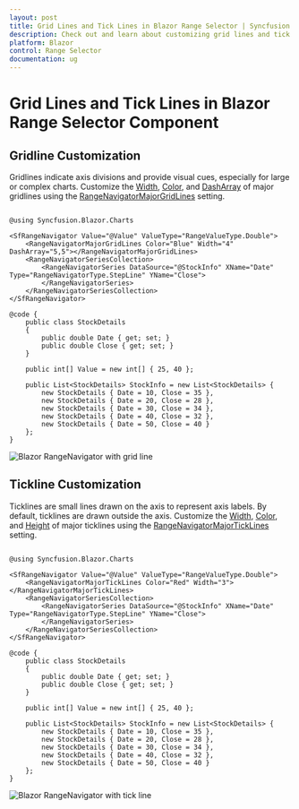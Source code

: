 ```yaml
---
layout: post
title: Grid Lines and Tick Lines in Blazor Range Selector | Syncfusion
description: Check out and learn about customizing grid lines and tick lines in the Syncfusion Blazor Range Selector component.
platform: Blazor
control: Range Selector
documentation: ug
---
```


# Grid Lines and Tick Lines in Blazor Range Selector Component

## Gridline Customization

Gridlines indicate axis divisions and provide visual cues, especially for large or complex charts. Customize the [Width](https://help.syncfusion.com/cr/blazor/Syncfusion.Blazor.Charts.ChartCommonMajorGridLines.html#Syncfusion_Blazor_Charts_ChartCommonMajorGridLines_Width), [Color](https://help.syncfusion.com/cr/blazor/Syncfusion.Blazor.Charts.ChartCommonMajorGridLines.html#Syncfusion_Blazor_Charts_ChartCommonMajorGridLines_Color), and [DashArray](https://help.syncfusion.com/cr/blazor/Syncfusion.Blazor.Charts.ChartCommonMajorGridLines.html#Syncfusion_Blazor_Charts_ChartCommonMajorGridLines_DashArray) of major gridlines using the [RangeNavigatorMajorGridLines](https://help.syncfusion.com/cr/blazor/Syncfusion.Blazor.Charts.RangeNavigatorMajorGridLines.html) setting.

```cshtml

@using Syncfusion.Blazor.Charts

<SfRangeNavigator Value="@Value" ValueType="RangeValueType.Double">
    <RangeNavigatorMajorGridLines Color="Blue" Width="4" DashArray="5,5"></RangeNavigatorMajorGridLines>
    <RangeNavigatorSeriesCollection>
        <RangeNavigatorSeries DataSource="@StockInfo" XName="Date" Type="RangeNavigatorType.StepLine" YName="Close">
        </RangeNavigatorSeries>
    </RangeNavigatorSeriesCollection>
</SfRangeNavigator>

@code {
    public class StockDetails
    {
        public double Date { get; set; }
        public double Close { get; set; }
    }

    public int[] Value = new int[] { 25, 40 };

    public List<StockDetails> StockInfo = new List<StockDetails> {
        new StockDetails { Date = 10, Close = 35 },
        new StockDetails { Date = 20, Close = 28 },
        new StockDetails { Date = 30, Close = 34 },
        new StockDetails { Date = 40, Close = 32 },
        new StockDetails { Date = 50, Close = 40 }
    };
}

```

![Blazor RangeNavigator with grid line](images/grid-tick/blazor-rangenavigator-grid-line.png)

## Tickline Customization

Ticklines are small lines drawn on the axis to represent axis labels. By default, ticklines are drawn outside the axis. Customize the [Width](https://help.syncfusion.com/cr/blazor/Syncfusion.Blazor.Charts.ChartCommonMajorTickLines.html#Syncfusion_Blazor_Charts_ChartCommonMajorTickLines_Width), [Color](https://help.syncfusion.com/cr/blazor/Syncfusion.Blazor.Charts.ChartCommonMajorTickLines.html#Syncfusion_Blazor_Charts_ChartCommonMajorTickLines_Color), and [Height](https://help.syncfusion.com/cr/blazor/Syncfusion.Blazor.Charts.ChartCommonMajorTickLines.html#Syncfusion_Blazor_Charts_ChartCommonMajorTickLines_Height) of major ticklines using the [RangeNavigatorMajorTickLines](https://help.syncfusion.com/cr/blazor/Syncfusion.Blazor.Charts.RangeNavigatorMajorTickLines.html) setting.

```cshtml

@using Syncfusion.Blazor.Charts

<SfRangeNavigator Value="@Value" ValueType="RangeValueType.Double">
    <RangeNavigatorMajorTickLines Color="Red" Width="3"></RangeNavigatorMajorTickLines>
    <RangeNavigatorSeriesCollection>
        <RangeNavigatorSeries DataSource="@StockInfo" XName="Date" Type="RangeNavigatorType.StepLine" YName="Close">
        </RangeNavigatorSeries>
    </RangeNavigatorSeriesCollection>
</SfRangeNavigator>

@code {
    public class StockDetails
    {
        public double Date { get; set; }
        public double Close { get; set; }
    }

    public int[] Value = new int[] { 25, 40 };

    public List<StockDetails> StockInfo = new List<StockDetails> {
        new StockDetails { Date = 10, Close = 35 },
        new StockDetails { Date = 20, Close = 28 },
        new StockDetails { Date = 30, Close = 34 },
        new StockDetails { Date = 40, Close = 32 },
        new StockDetails { Date = 50, Close = 40 }
    };
}

```

![Blazor RangeNavigator with tick line](images/grid-tick/blazor-rangenavigator-tick-line.png)

